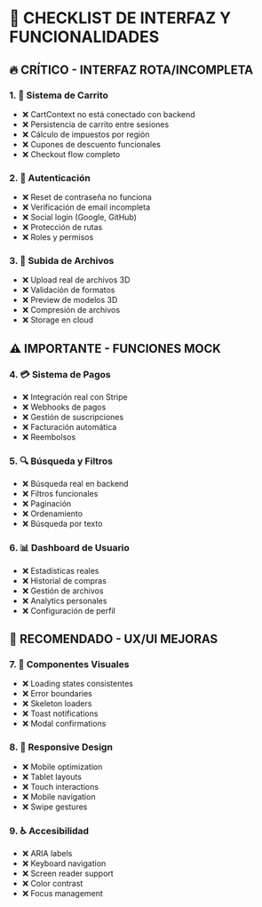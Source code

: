 # 🎨 CHECKLIST DE INTERFAZ Y FUNCIONALIDADES

## 🔥 CRÍTICO - INTERFAZ ROTA/INCOMPLETA

### 1. 🛒 Sistema de Carrito
- ❌ CartContext no está conectado con backend
- ❌ Persistencia de carrito entre sesiones
- ❌ Cálculo de impuestos por región
- ❌ Cupones de descuento funcionales
- ❌ Checkout flow completo

### 2. 🔐 Autenticación
- ❌ Reset de contraseña no funciona
- ❌ Verificación de email incompleta
- ❌ Social login (Google, GitHub)
- ❌ Protección de rutas
- ❌ Roles y permisos

### 3. 📁 Subida de Archivos
- ❌ Upload real de archivos 3D
- ❌ Validación de formatos
- ❌ Preview de modelos 3D
- ❌ Compresión de archivos
- ❌ Storage en cloud

## ⚠️ IMPORTANTE - FUNCIONES MOCK

### 4. 💳 Sistema de Pagos
- ❌ Integración real con Stripe
- ❌ Webhooks de pagos
- ❌ Gestión de suscripciones
- ❌ Facturación automática
- ❌ Reembolsos

### 5. 🔍 Búsqueda y Filtros
- ❌ Búsqueda real en backend
- ❌ Filtros funcionales
- ❌ Paginación
- ❌ Ordenamiento
- ❌ Búsqueda por texto

### 6. 📊 Dashboard de Usuario
- ❌ Estadísticas reales
- ❌ Historial de compras
- ❌ Gestión de archivos
- ❌ Analytics personales
- ❌ Configuración de perfil

## 📱 RECOMENDADO - UX/UI MEJORAS

### 7. 🎨 Componentes Visuales
- ❌ Loading states consistentes
- ❌ Error boundaries
- ❌ Skeleton loaders
- ❌ Toast notifications
- ❌ Modal confirmations

### 8. 📱 Responsive Design
- ❌ Mobile optimization
- ❌ Tablet layouts
- ❌ Touch interactions
- ❌ Mobile navigation
- ❌ Swipe gestures

### 9. ♿ Accesibilidad
- ❌ ARIA labels
- ❌ Keyboard navigation
- ❌ Screen reader support
- ❌ Color contrast
- ❌ Focus management
